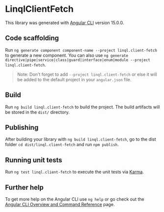 # LinqlClientFetch

This library was generated with [Angular CLI](https://github.com/angular/angular-cli) version 15.0.0.

## Code scaffolding

Run `ng generate component component-name --project linql.client-fetch` to generate a new component. You can also use `ng generate directive|pipe|service|class|guard|interface|enum|module --project linql.client-fetch`.
> Note: Don't forget to add `--project linql.client-fetch` or else it will be added to the default project in your `angular.json` file. 

## Build

Run `ng build linql.client-fetch` to build the project. The build artifacts will be stored in the `dist/` directory.

## Publishing

After building your library with `ng build linql.client-fetch`, go to the dist folder `cd dist/linql.client-fetch` and run `npm publish`.

## Running unit tests

Run `ng test linql.client-fetch` to execute the unit tests via [Karma](https://karma-runner.github.io).

## Further help

To get more help on the Angular CLI use `ng help` or go check out the [Angular CLI Overview and Command Reference](https://angular.io/cli) page.
